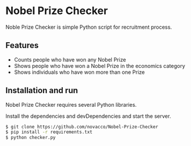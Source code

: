 # Nobel Prize Checker

Noble Prize Checker is simple Python script for recruitment process. 

## Features

- Counts people who have won any Nobel Prize
- Shows people who have won a Nobel Prize in the economics category
- Shows individuals who have won more than one Prize

## Installation and run

Nobel Prize Checker requires several Python libraries.

Install the dependencies and devDependencies and start the server.

```sh
$ git clone https://github.com/novacco/Nobel-Prize-Checker
$ pip install -r requirements.txt
$ python checker.py
```
